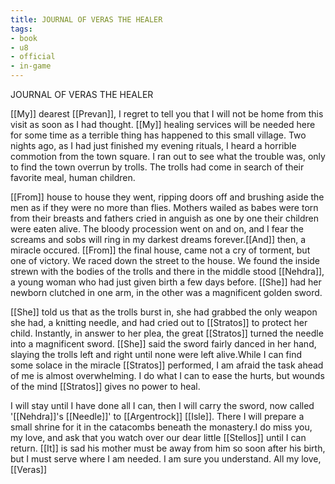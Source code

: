 ```yaml
---
title: JOURNAL OF VERAS THE HEALER
tags:
- book
- u8
- official
- in-game
---
```


JOURNAL OF VERAS THE HEALER  
  
[[My]] dearest [[Prevan]], I regret to tell you that I will not be home from this visit as soon as I had thought. [[My]] healing services will be needed here for some time as a terrible thing has happened to this small village. Two nights ago, as I had just finished my evening rituals, I heard a horrible commotion from the town square. I ran out to see what the trouble was, only to find the town overrun by trolls. The trolls had come in search of their favorite meal, human children.  
  
[[From]] house to house they went, ripping doors off and brushing aside the men as if they were no more than flies. Mothers wailed as babes were torn from their breasts and fathers cried in anguish as one by one their children were eaten alive. The bloody procession went on and on, and I fear the screams and sobs will ring in my darkest dreams forever.[[And]] then, a miracle occured. [[From]] the final house, came not a cry of torment, but one of victory. We raced down the street to the house. We found the inside strewn with the bodies of the trolls and there in the middle stood [[Nehdra]], a young woman who had just given birth a few days before. [[She]] had her newborn clutched in one arm, in the other was a magnificent golden sword.  
  
[[She]] told us that as the trolls burst in, she had grabbed the only weapon she had, a knitting needle, and had cried out to [[Stratos]] to protect her child. Instantly, in answer to her plea, the great [[Stratos]] turned the needle into a magnificent sword. [[She]] said the sword fairly danced in her hand, slaying the trolls left and right until none were left alive.While I can find some solace in the miracle [[Stratos]] performed, I am afraid the task ahead of me is almost overwhelming. I do what I can to ease the hurts, but wounds of the mind [[Stratos]] gives no power to heal.  
  
I will stay until I have done all I can, then I will carry the sword, now called '[[Nehdra]]'s [[Needle]]' to [[Argentrock]] [[Isle]]. There I will prepare a small shrine for it in the catacombs beneath the monastery.I do miss you, my love, and ask that you watch over our dear little [[Stellos]] until I can return. [[It]] is sad his mother must be away from him so soon after his birth, but I must serve where I am needed. I am sure you understand. All my love, [[Veras]]